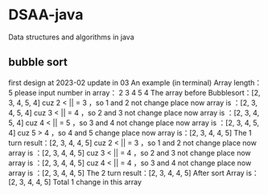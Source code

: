 # DSAA-java
Data structures and algorithms in java
## bubble sort ##
first design at 2023-02 update in 03
An example (in terminal)
Array length：5
please input number in array：
2 3 4 5 4
The array before Bubblesort：[2, 3, 4, 5, 4]
cuz 2 < || = 3 ，so 1 and 2 not change place
now array is ：[2, 3, 4, 5, 4]
cuz 3 < || = 4 ，so 2 and 3 not change place
now array is ：[2, 3, 4, 5, 4]
cuz 4 < || = 5 ，so 3 and 4 not change place
now array is ：[2, 3, 4, 5, 4]
cuz 5 > 4 ，so 4 and 5 change place
now array is：[2, 3, 4, 4, 5]
The 1 turn result：[2, 3, 4, 4, 5]
cuz 2 < || = 3 ，so 1 and 2 not change place
now array is ：[2, 3, 4, 4, 5]
cuz 3 < || = 4 ，so 2 and 3 not change place
now array is ：[2, 3, 4, 4, 5]
cuz 4 < || = 4 ，so 3 and 4 not change place
now array is ：[2, 3, 4, 4, 5]
The 2 turn result：[2, 3, 4, 4, 5]
After sort Array is：[2, 3, 4, 4, 5]
Total 1 change in this array
